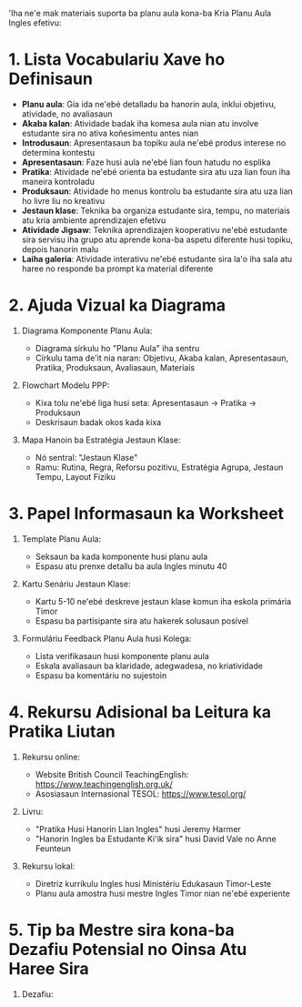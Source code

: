 'Iha ne'e mak materiais suporta ba planu aula kona-ba Kria Planu Aula Ingles efetivu:

# 1. Lista Vocabulariu Xave ho Definisaun

- **Planu aula**: Gía ida ne'ebé detalladu ba hanorin aula, inklui objetivu, atividade, no avaliasaun
- **Akaba kalan**: Atividade badak iha komesa aula nian atu involve estudante sira no ativa koñesimentu antes nian
- **Introdusaun**: Apresentasaun ba topiku aula ne'ebé produs interese no determina kontestu
- **Apresentasaun**: Faze husi aula ne'ebé lian foun hatudu no esplika
- **Pratika**: Atividade ne'ebé orienta ba estudante sira atu uza lian foun iha maneira kontroladu
- **Produksaun**: Atividade ho menus kontrolu ba estudante sira atu uza lian ho livre liu no kreativu
- **Jestaun klase**: Teknika ba organiza estudante sira, tempu, no materiais atu kria ambiente aprendizajen efetivu
- **Atividade Jigsaw**: Teknika aprendizajen kooperativu ne'ebé estudante sira servisu iha grupo atu aprende kona-ba aspetu diferente husi topiku, depois hanorin malu
- **Laiha galeria**: Atividade interativu ne'ebé estudante sira la'o iha sala atu haree no responde ba prompt ka material diferente

# 2. Ajuda Vizual ka Diagrama

1. Diagrama Komponente Planu Aula:
   - Diagrama sírkulu ho "Planu Aula" iha sentru
   - Církulu tama de'it nia naran: Objetivu, Akaba kalan, Apresentasaun, Pratika, Produksaun, Avaliasaun, Materiais

2. Flowchart Modelu PPP:
   - Kixa tolu ne'ebé liga husi seta: Apresentasaun → Pratika → Produksaun
   - Deskrisaun badak okos kada kixa

3. Mapa Hanoin ba Estratégia Jestaun Klase:
   - Nó sentral: "Jestaun Klase"
   - Ramu: Rutina, Regra, Reforsu pozitivu, Estratégia Agrupa, Jestaun Tempu, Layout Fiziku

# 3. Papel Informasaun ka Worksheet

1. Template Planu Aula:
   - Seksaun ba kada komponente husi planu aula
   - Espasu atu prenxe detallu ba aula Ingles minutu 40

2. Kartu Senáriu Jestaun Klase:
   - Kartu 5-10 ne'ebé deskreve jestaun klase komun iha eskola primária Timor
   - Espasu ba partisipante sira atu hakerek solusaun posível

3. Formuláriu Feedback Planu Aula husi Kolega:
   - Lista verifikasaun husi komponente planu aula
   - Eskala avaliasaun ba klaridade, adegwadesa, no kriatividade
   - Espasu ba komentáriu no sujestoin

# 4. Rekursu Adisional ba Leitura ka Pratika Liutan 

1. Rekursu online:
   - Website British Council TeachingEnglish: https://www.teachingenglish.org.uk/
   - Asosiasaun Internasional TESOL: https://www.tesol.org/

2. Livru:
   - "Pratika Husi Hanorin Lian Ingles" husi Jeremy Harmer
   - "Hanorin Ingles ba Estudante Ki'ik sira" husi David Vale no Anne Feunteun

3. Rekursu lokal:
   - Diretriz kurríkulu Ingles husi Ministériu Edukasaun Timor-Leste
   - Planu aula amostra husi mestre Ingles Timor nian ne'ebé experiente

# 5. Tip ba Mestre sira kona-ba Dezafiu Potensial no Oinsa Atu Haree Sira

1. Dezafiu: